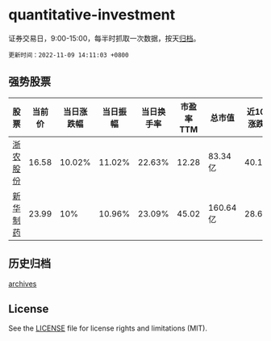 # quantitative-investment

证券交易日，9:00-15:00，每半时抓取一次数据，按天[归档](archives)。

`更新时间：2022-11-09 14:11:03 +0800`

## 强势股票

|股票|当前价|当日涨跌幅|当日振幅|当日换手率|市盈率TTM|总市值|近10日涨跌幅|
|----|----|----|----|----|----|----|----|
|[浙农股份](https://xueqiu.com/S/SZ002758)|16.58|10.02%|11.02%|22.63%|12.28|83.34亿|40.15%|
|[新华制药](https://xueqiu.com/S/SZ000756)|23.99|10%|10.96%|23.09%|45.02|160.64亿|28.63%|

## 历史归档

[archives](archives)

## License

See the [LICENSE](LICENSE) file for license rights and limitations (MIT).